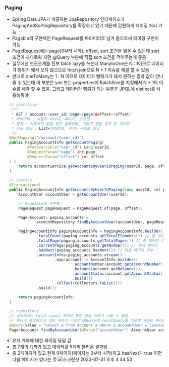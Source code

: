 ### Paging
  - Spring Data JPA가 제공하는 JpaRepository 인터페이스가 PagingAndSortingRepository를 확장하고 있기 때문에 간편하게 페이징 처리 가능
  - Pagable의 구현체인 PageRequest를 파라미터로 넘겨 줌으로써 페이징 구현이 가능
  - PageRequest에는 page(0부터 시작), offset, sort 조건을 넣을 수 있는데 sort 조건이 까다로워 지면 @Query 부분에 직접 sort 조건을 적어주는게 좋음
  - 실무에선 연관관계를 전부 fatch lazy를 쓰는데 ManytoOne은 N : 1이므로 데이터가 뻥튀기 돼서 오지 않으므로 fetch join으로 N + 1 이슈를 해결 할 수 있음
  - 반대로 oneToMany는 1 : N 이므로 데이터가 뻥튀기가 돼서 원하는 결과 값이 안나올 수 있는데 이 부분은 yml 또는 properties에 BatchSize를 지정해서 N + 1의 이슈를 해결 할 수 있음. 그리고 데이터가 뻥튀기 되는 부분은 JPQL에 distinct를 사용해줘야 
  ```java
    // controller
     /**
     * GET / account/{user_id}?page={page}&offset={offset}
     * 파라미터 : 사용자 아이디, 페이지, 오프셋
     * 정책 : 사용자가 없을 경우 실패응답, 계좌가 없을 경우 빈 데이터
     * 성공 응답 : List<계좌번호, 잔액> 구조로 응답
     */
    @GetMapping("/account/{user_id}")
    public PagingAccountInfo getAccountPaging(
            @PathVariable("user_id") Long userId,
            @RequestParam("page") int page,
            @RequestParam("offset") int offset
    ) {
        return accountService.getAccountsByUserIdPaging(userId, page, offset);
    }
    
    // service
    @Transactional
    public PagingAccountInfo getAccountsByUserIdPaging(Long userId, int page, int offset) {
        AccountUser accountUser = getAccountUser(userId);

        // Pageable의 구현체
        PageRequest pageRequest = PageRequest.of(page, offset);

        Page<Account> paging_accounts =
                accountRepository.findByAccountUser(accountUser, pageRequest);

        PagingAccountInfo pagingAccountInfo = PagingAccountInfo.builder()
                .totalCount(paging_accounts.getTotalElements()) // 총 개수
                .totalPage(paging_accounts.getTotalPages()) // 총 페이징 수
                .currentPage(paging_accounts.getNumber()) // 현제 페이지
                .hasNext(paging_accounts.hasNext()) // 다음 페이지 여부
                .accountInfos(paging_accounts.stream()
                        .map(account -> AccountInfo.builder()
                                .accountNumber(account.getAccountNumber())
                                .balance(account.getBalance())
                                .accountStatus(account.getAccountStatus())
                                .build())
                        .collect(Collectors.toList()))
                .build();

        return pagingAccountInfo;
    }
    
    // repository
    // 실무에서는 total count 쿼리로 인한 성능 저하가 나올 수 있음
    // 쿼리가 복잡해지고 성능 저하가 나오면 @Query에 countQuery를 이용해 카운트 쿼리도 따로 분리해서 사용할 수 있으니 분리해서 직접 작성하는게 성능적으로 좋음
    @Query(value = "select a from Account a where a.accountUser = :accountUser", countQuery = "select count(a) from Account a")
    Page<Account> findByAccountUser(@Param("accountUser") AccountUser accountUser, Pageable pageable);
  ```
  
  - 유저 계좌에 대한 페이징 응답 값
  - 총 7개의 계좌가 있고 데이터를 5개씩 불러온 결과임
  - 총 2페이지가 있고 현재 0페이지(페이지는 0부터 시작)이고 hasNext가 true 이면 다음 페이지가 있다는 것
  ![스크린샷 2022-07-31 오후 4 44 53](https://user-images.githubusercontent.com/67041069/182015546-291a8bdf-2818-44b0-b517-1285d65eed75.png)
